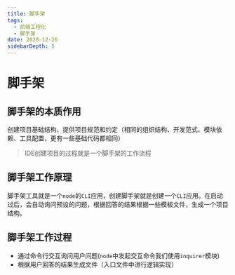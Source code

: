 ```yaml
---
title: 脚手架
tags:
  - 前端工程化
  - 脚手架
date: 2020-12-26
sidebarDepth: 5
---
```

# 脚手架
## 脚手架的本质作用
创建项目基础结构、提供项目规范和约定（相同的组织结构、开发范式、模块依赖、工具配置，更有一些基础代码都相同）

> IDE创建项目的过程就是一个脚手架的工作流程

## 脚手架工作原理
脚手架工具就是一个`node`的`CLI`应用，创建脚手架就是创建一个`CLI`应用。在启动过后，会自动询问预设的问题，根据回答的结果根据一些模板文件，生成一个项目结构。

## 脚手架工作过程
- 通过命令行交互询问用户问题(`node`中发起交互命令我们使用`inquirer`模块)
- 根据用户回答的结果生成文件（入口文件中进行逻辑实现）
